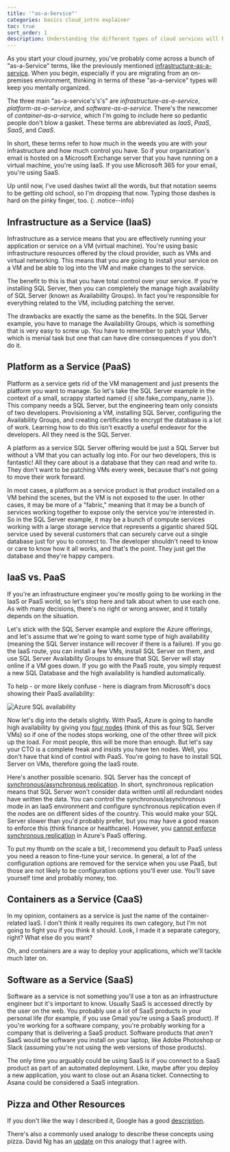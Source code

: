 ```yaml
---
title: '"as-a-Service"'
categories: basics cloud_intro explainer
toc: true
sort_order: 1
description: Understanding the different types of cloud services will help you think clearly
---
```

As you start your cloud journey, you've probably come across a bunch of "as-a-Service" terms, like the previously mentioned [infrastructure-as-a-service](/basics/cloud_intro/explainer/what-is-the-cloud#infrastructure-as-a-service). When you begin, especially if you are migrating from an on-premises environment, thinking in terms of these "as-a-service" types will keep you mentally organized.

The three main "as-a-service's's's" are *infrastructure-as-a-service*, *platform-as-a-service*, and *software-as-a-service*. There's the newcomer of *container-as-a-service*, which I'm going to include here so pedantic people don't blow a gasket. These terms are abbreviated as *IaaS*, *PaaS*, *SaaS*, and *CaaS*.
<!--more-->

In short, these terms refer to how much in the weeds you are with your infrastructure and how much control you have. So if your organization's email is hosted on a Microsoft Exchange server that you have running on a virtual machine, you're using IaaS. If you use Microsoft 365 for your email, you're using SaaS.

Up until now, I've used dashes twixt all the words, but that notation seems to be getting old school, so I'm dropping that now. Typing those dashes is hard on the pinky finger, too.
{: .notice--info}

## Infrastructure as a Service (IaaS)

Infrastructure as a service means that you are effectively running your application or service on a VM (virtual machine). You're using basic infrastructure resources offered by the cloud provider, such as VMs and virtual networking. This means that you are going to install your service on a VM and be able to log into the VM and make changes to the service.

The benefit to this is that you have total control over your service. If you're installing SQL Server, then you can completely the manage high availability of SQL Server (known as Availability Groups). In fact you're responsible for everything related to the VM, including patching the server.

The drawbacks are exactly the same as the benefits. In the SQL Server example, you have to manage the Availability Groups, which is something that is very easy to screw up. You have to remember to patch your VMs, which is menial task but one that can have dire consequences if you don't do it.

## Platform as a Service (PaaS)

Platform as a service gets rid of the VM management and just presents the platform you want to manage. So let's take the SQL Server example in the context of a small, scrappy started named {{ site.fake_company_name }}. This company needs a SQL Server, but the engineering team only consists of two developers. Provisioning a VM, installing SQL Server, configuring the Availability Groups, and creating certificates to encrypt the database is a lot of work. Learning how to do this isn't exactly a useful endeavor for the developers. All they need is the SQL Server.

A platform as a service SQL Server offering would be just a SQL Server but without a VM that you can actually log into. For our two developers, this is fantastic! All they care about is a database that they can read and write to. They don't want to be patching VMs every week, because that's not going to move their work forward.

In most cases, a platform as a service product is that product installed on a VM behind the scenes, but the VM is not exposed to the user. In other cases, it may be more of a "fabric," meaning that it may be a bunch of services working together to expose only the service you're interested in. So in the SQL Server example, it may be a bunch of compute services working with a large storage service that represents a gigantic shared SQL service used by several customers that can securely carve out a single database just for you to connect to. The developer shouldn't need to know or care to know how it all works, and that's the point. They just get the database and they're happy campers.

## IaaS vs. PaaS

If you're an infrastructure engineer you're mostly going to be working in the IaaS or PaaS world, so let's stop here and talk about when to use each one. As with many decisions, there's no right or wrong answer, and it totally depends on the situation.

Let's stick with the SQL Server example and explore the Azure offerings, and let's assume that we're going to want some type of high availability (meaning the SQL Server instance will recover if there is a failure). If you go the IaaS route, you can install a few VMs, install SQL Server on them, and use SQL Server Availability Groups to ensure that SQL Server will stay online if a VM goes down. If you go with the PaaS route, you simply request a new SQL Database and the high availability is handled automatically.

To help - or more likely confuse - here is diagram from Microsoft's docs showing their PaaS availability:

![Azure SQL availability](https://learn.microsoft.com/en-us/azure/azure-sql/database/media/high-availability-sla/general-purpose-service-tier.png?view=azuresql-db)

Now let's dig into the details slightly. With PaaS, Azure is going to handle high availability by giving you [four nodes](https://learn.microsoft.com/en-us/azure/azure-sql/database/high-availability-sla?view=azuresql-db&tabs=azure-powershell#general-purpose-service-tier-zone-redundant-availability) (think of this as four SQL Server VMs) so if one of the nodes stops working, one of the other three will pick up the load. For most people, this will be more than enough. But let's say your CTO is a complete freak and insists you have ten nodes. Well, you don't have that kind of control with PaaS. You're going to have to install SQL Server on VMs, therefore going the IaaS route.

Here's another possible scenario. SQL Server has the concept of [synchronous/asynchronous replication](https://learn.microsoft.com/en-us/sql/database-engine/availability-groups/windows/availability-modes-always-on-availability-groups). In short, synchronous replication means that SQL Server won't consider data written until all redundant nodes have written the data. You can control the synchronous/asynchronous mode in an IaaS environment and configure synchronous replication even if the nodes are on different sides of the country. This would make your SQL Server slower than you'd probably prefer, but you may have a good reason to enforce this (think finance or healthcare). However, you [cannot enforce synchronous replication](https://learn.microsoft.com/en-us/azure/azure-sql/database/active-geo-replication-overview?view=azuresql-db#preventing-the-loss-of-critical-data) in Azure's PaaS offering.

To put my thumb on the scale a bit, I recommend you default to PaaS unless you need a reason to fine-tune your service. In general, a lot of the configuration options are removed for the service when you use PaaS, but those are not likely to be configuration options you'll ever use. You'll save yourself time and probably money, too.

## Containers as a Service (CaaS)

In my opinion, containers as a service is just the name of the container-related IaaS. I don't think it really requires its own category, but I'm not going to fight you if you think it should. Look, I made it a separate category, right? What else do you want?

Oh, and containers are a way to deploy your applications, which we'll tackle much later on.

## Software as a Service (SaaS)

Software as a service is not something you'll use a ton as an infrastructure engineer but it's important to know. Usually SaaS is accessed directly by the user on the web. You probably use a lot of SaaS products in your personal life (for example, if you use Gmail you're using a SaaS product). If you're working for a software company, you're probably working for a company that is delivering a SaaS product. Software products that *aren't* SaaS would be software you install on your laptop, like Adobe Photoshop or Slack (assuming you're not using the web versions of those products).

The only time you arguably could be using SaaS is if you connect to a SaaS product as part of an automated deployment. Like, maybe after you deploy a new application, you want to close out an Asana ticket. Connecting to Asana could be considered a SaaS integration.

## Pizza and Other Resources

If you don't like the way I described it, Google has a good [description](https://cloud.google.com/learn/paas-vs-iaas-vs-saas).

There's also a commonly used analogy to describe these concepts using pizza. David Ng has an [update](https://m.oursky.com/saas-paas-and-iaas-explained-in-one-graphic-d56c3e6f4606) on this analogy that I agree with.